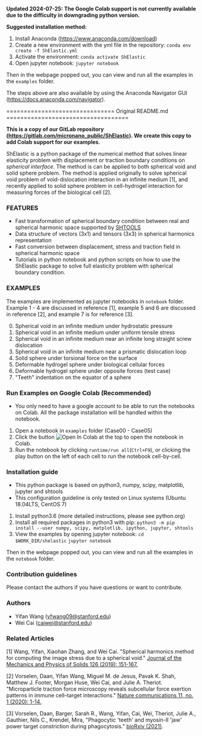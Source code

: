 <!--
![LOGO](misc/logo.png)

[![Documentation](https://img.shields.io/badge/documentation-shtools.github.io%2FSHTOOLS%2F-yellow.svg)](https://shtools.github.io/SHTOOLS/)
[![DOI](https://zenodo.org/badge/doi/10.5281/zenodo.592762.svg)](https://doi-org.stanford.idm.oclc.org/10.1016/j.jmps.2019.01.020)
[![Paper](https://img.shields.io/badge/paper-10.1029/2018GC007529-orange.svg)](https://doi.org/10.1029/2018GC007529)
[![Join the chat at https://gitter.im/SHTOOLS/SHTOOLS](https://badges.gitter.im/SHTOOLS/SHTOOLS.svg)](https://gitter.im/SHTOOLS/SHTOOLS?utm_source=badge&utm_medium=badge&utm_campaign=pr-badge&utm_content=badge)
[![Twitter](https://img.shields.io/twitter/follow/pyshtools.svg?style=social&label=Follow)](https://twitter.com/intent/follow?screen_name=pyshtools)
-->

**Updated 2024-07-25: The Google Colab support is not currently available due to the difficulty in downgrading python version.**

**Suggested installation method:**

1. Install Anaconda (https://www.anaconda.com/download)
2. Create a new environment with the yml file in the repository:
    `conda env create -f ShElastic.yml`
3. Activate the environment:
    `conda activate ShElastic`
4. Open jupyter notebook:
    `jupyter notebook`

Then in the webpage popped out, you can view and run all the examples in the `examples` folder.

The steps above are also available by using the Anaconda Navigator GUI (https://docs.anaconda.com/navigator).

=============================== Original README.md ===================================

**This is a copy of our GitLab repository (https://gitlab.com/micronano_public/ShElastic). We create this copy to add Colab support for our examples.**

ShElastic is a python package of the numerical method that solves linear elasticity problem with displacement or traction boundary conditions on _spherical_ _interface_. The method is can be applied to both spherical void and solid sphere problem. The method is applied originally to solve spherical void problem of void-dislocation interaction in an infinite medium [1], and recently applied to solid sphere problem in cell-hydrogel interaction for measuring forces of the biological cell [2].

### FEATURES ###

* Fast transformation of spherical boundary condition between real and spherical harmonic space supported by [SHTOOLS](https://shtools.github.io/SHTOOLS/)
* Data structure of vectors (3x1) and tensors (3x3) in spherical harmonics representation
* Fast conversion between displacement, stress and traction field in spherical harmonic space
* Tutorials in python notebook and python scripts on how to use the ShElastic package to solve full elasticity problem with spherical boundary condition.

### EXAMPLES ###

The examples are implemented as jupyter notebooks in `notebook` folder. Example 1 - 4 are discussed in reference [1], example 5 and 6 are discussed in reference [2], and example 7 is for reference [3].

0. Spherical void in an infinite medium under hydrostatic pressure
1. Spherical void in an infinite medium under uniform tensile stress
2. Spherical void in an infinite medium near an infinite long straight screw dislocation
3. Spherical void in an infinite medium near a prismatic dislocation loop
4. Solid sphere under torsional force on the surface
5. Deformable hydrogel sphere under biological cellular forces
6. Deformable hydrogel sphere under opposite forces (test case)
7. "Teeth" indentation on the equator of a sphere

### Run Examples on Google Colab (Recommended) ###

* You only need to have a google account to be able to run the notebooks on Colab. All the package installation will be handled within the notebook.

1. Open a notebook in `examples` folder (Case00 - Case05)
2. Click the button ![Open In Colab](https://colab.research.google.com/assets/colab-badge.svg) at the top to open the notebook in Colab.
3. Run the notebook by clicking `runtime/run all`(`Ctrl+F9`), or clicking the play button on the left of each cell to run the notebook cell-by-cell.

### Installation guide ###

* This python package is based on python3, numpy, scipy, matplotlib, jupyter and shtools
* This configuration guideline is only tested on Linux systems (Ubuntu 18.04LTS, CentOS 7)

1. Install python3.6 (more detailed instructions, please see python.org)
2. Install all required packages in python3 with pip:
    `python3 -m pip install --user numpy, scipy, matplotlib, ipython, jupyter, shtools`
3. View the examples by opening jupyter notebook:
    `cd $WORK_DIR/shelastic`
    `jupyter notebook`

Then in the webpage popped out, you can view and run all the examples in the `notebook` folder.

### Contribution guidelines ###

Please contact the authors if you have questions or want to contribute.

### Authors ###

* Yifan Wang (yfwang09@stanford.edu)
* Wei Cai (caiwei@stanford.edu)

### Related Articles ###

[1] Wang, Yifan, Xiaohan Zhang, and Wei Cai. "Spherical harmonics method for computing the image stress due to a spherical void." [Journal of the Mechanics and Physics of Solids 126 (2019): 151-167.](https://doi.org/10.1016/j.jmps.2019.01.020)

[2] Vorselen, Daan, Yifan Wang, Miguel M. de Jesus, Pavak K. Shah, Matthew J. Footer, Morgan Huse, Wei Cai, and Julie A. Theriot. "Microparticle traction force microscopy reveals subcellular force exertion patterns in immune cell–target interactions." [Nature communications 11, no. 1 (2020): 1-14.](https://doi.org/10.1038/s41467-019-13804-z)

[3] Vorselen, Daan, Barger, Sarah R., Wang, Yifan, Cai, Wei, Theriot, Julie A., Gauthier, Nils C., Krendel, Mira, "Phagocytic 'teeth' and myosin-II 'jaw' power target constriction during phagocytosis." [bioRxiv (2021)](https://www.biorxiv.org/content/10.1101/2021.03.14.435346v1.abstract).
